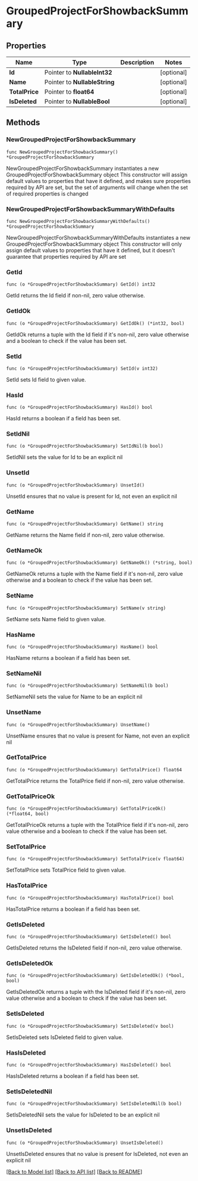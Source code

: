 # GroupedProjectForShowbackSummary

## Properties

Name | Type | Description | Notes
------------ | ------------- | ------------- | -------------
**Id** | Pointer to **NullableInt32** |  | [optional] 
**Name** | Pointer to **NullableString** |  | [optional] 
**TotalPrice** | Pointer to **float64** |  | [optional] 
**IsDeleted** | Pointer to **NullableBool** |  | [optional] 

## Methods

### NewGroupedProjectForShowbackSummary

`func NewGroupedProjectForShowbackSummary() *GroupedProjectForShowbackSummary`

NewGroupedProjectForShowbackSummary instantiates a new GroupedProjectForShowbackSummary object
This constructor will assign default values to properties that have it defined,
and makes sure properties required by API are set, but the set of arguments
will change when the set of required properties is changed

### NewGroupedProjectForShowbackSummaryWithDefaults

`func NewGroupedProjectForShowbackSummaryWithDefaults() *GroupedProjectForShowbackSummary`

NewGroupedProjectForShowbackSummaryWithDefaults instantiates a new GroupedProjectForShowbackSummary object
This constructor will only assign default values to properties that have it defined,
but it doesn't guarantee that properties required by API are set

### GetId

`func (o *GroupedProjectForShowbackSummary) GetId() int32`

GetId returns the Id field if non-nil, zero value otherwise.

### GetIdOk

`func (o *GroupedProjectForShowbackSummary) GetIdOk() (*int32, bool)`

GetIdOk returns a tuple with the Id field if it's non-nil, zero value otherwise
and a boolean to check if the value has been set.

### SetId

`func (o *GroupedProjectForShowbackSummary) SetId(v int32)`

SetId sets Id field to given value.

### HasId

`func (o *GroupedProjectForShowbackSummary) HasId() bool`

HasId returns a boolean if a field has been set.

### SetIdNil

`func (o *GroupedProjectForShowbackSummary) SetIdNil(b bool)`

 SetIdNil sets the value for Id to be an explicit nil

### UnsetId
`func (o *GroupedProjectForShowbackSummary) UnsetId()`

UnsetId ensures that no value is present for Id, not even an explicit nil
### GetName

`func (o *GroupedProjectForShowbackSummary) GetName() string`

GetName returns the Name field if non-nil, zero value otherwise.

### GetNameOk

`func (o *GroupedProjectForShowbackSummary) GetNameOk() (*string, bool)`

GetNameOk returns a tuple with the Name field if it's non-nil, zero value otherwise
and a boolean to check if the value has been set.

### SetName

`func (o *GroupedProjectForShowbackSummary) SetName(v string)`

SetName sets Name field to given value.

### HasName

`func (o *GroupedProjectForShowbackSummary) HasName() bool`

HasName returns a boolean if a field has been set.

### SetNameNil

`func (o *GroupedProjectForShowbackSummary) SetNameNil(b bool)`

 SetNameNil sets the value for Name to be an explicit nil

### UnsetName
`func (o *GroupedProjectForShowbackSummary) UnsetName()`

UnsetName ensures that no value is present for Name, not even an explicit nil
### GetTotalPrice

`func (o *GroupedProjectForShowbackSummary) GetTotalPrice() float64`

GetTotalPrice returns the TotalPrice field if non-nil, zero value otherwise.

### GetTotalPriceOk

`func (o *GroupedProjectForShowbackSummary) GetTotalPriceOk() (*float64, bool)`

GetTotalPriceOk returns a tuple with the TotalPrice field if it's non-nil, zero value otherwise
and a boolean to check if the value has been set.

### SetTotalPrice

`func (o *GroupedProjectForShowbackSummary) SetTotalPrice(v float64)`

SetTotalPrice sets TotalPrice field to given value.

### HasTotalPrice

`func (o *GroupedProjectForShowbackSummary) HasTotalPrice() bool`

HasTotalPrice returns a boolean if a field has been set.

### GetIsDeleted

`func (o *GroupedProjectForShowbackSummary) GetIsDeleted() bool`

GetIsDeleted returns the IsDeleted field if non-nil, zero value otherwise.

### GetIsDeletedOk

`func (o *GroupedProjectForShowbackSummary) GetIsDeletedOk() (*bool, bool)`

GetIsDeletedOk returns a tuple with the IsDeleted field if it's non-nil, zero value otherwise
and a boolean to check if the value has been set.

### SetIsDeleted

`func (o *GroupedProjectForShowbackSummary) SetIsDeleted(v bool)`

SetIsDeleted sets IsDeleted field to given value.

### HasIsDeleted

`func (o *GroupedProjectForShowbackSummary) HasIsDeleted() bool`

HasIsDeleted returns a boolean if a field has been set.

### SetIsDeletedNil

`func (o *GroupedProjectForShowbackSummary) SetIsDeletedNil(b bool)`

 SetIsDeletedNil sets the value for IsDeleted to be an explicit nil

### UnsetIsDeleted
`func (o *GroupedProjectForShowbackSummary) UnsetIsDeleted()`

UnsetIsDeleted ensures that no value is present for IsDeleted, not even an explicit nil

[[Back to Model list]](../README.md#documentation-for-models) [[Back to API list]](../README.md#documentation-for-api-endpoints) [[Back to README]](../README.md)


